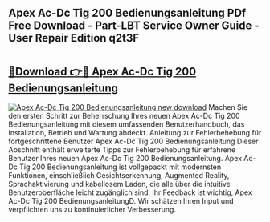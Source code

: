## Apex Ac-Dc Tig 200 Bedienungsanleitung PDf Free Download - Part-LBT Service Owner Guide - User Repair Edition q2t3F

# <h2><a href="http://df4max.blite.top/?on=Apex+Ac-Dc+Tig+200+Bedienungsanleitung">🔗Download 👉🔴 Apex Ac-Dc Tig 200 Bedienungsanleitung</a></h2>

[![Apex Ac-Dc Tig 200 Bedienungsanleitung new download](https://i.imgur.com/lujVjoI.png)](http://df4max.blite.top/?on=Apex+Ac-Dc+Tig+200+Bedienungsanleitung)
Machen Sie den ersten Schritt zur Beherrschung Ihres neuen Apex Ac-Dc Tig 200 Bedienungsanleitung mit diesem umfassenden Benutzerhandbuch, das Installation, Betrieb und Wartung abdeckt. Anleitung zur Fehlerbehebung für fortgeschrittene Benutzer Apex Ac-Dc Tig 200 Bedienungsanleitung Dieser Abschnitt enthält erweiterte Tipps zur Fehlerbehebung für erfahrene Benutzer Ihres neuen Apex Ac-Dc Tig 200 Bedienungsanleitung. Apex Ac-Dc Tig 200 Bedienungsanleitung ist vollgepackt mit modernsten Funktionen, einschließlich Gesichtserkennung, Augmented Reality, Sprachaktivierung und kabellosem Laden, die alle über die intuitive Benutzeroberfläche leicht zugänglich sind. Ihr Feedback ist wichtig, Apex Ac-Dc Tig 200 BedienungsanleitungD. Wir schätzen Ihren Input und verpflichten uns zu kontinuierlicher Verbesserung.
